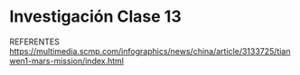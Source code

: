 # Investigación Clase 13
REFERENTES
https://multimedia.scmp.com/infographics/news/china/article/3133725/tianwen1-mars-mission/index.html 
